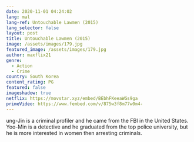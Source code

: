 ```yaml
---
date: 2020-11-01 04:24:02
lang: mal
lang-ref: Untouchable Lawmen (2015)
lang_selector: false
layout: post
title: Untouchable Lawmen (2015)
image: /assets/images/179.jpg
featured_image: /assets/images/179.jpg
author: maxflix21
genre:
  - Action
  - Crime
country: South Korea
content_rating: PG
featured: false
imageshadow: true
netflix: https://movstar.xyz/embed/BEbhFKeeaWGs9ga
primeVideo: https://www.fembed.com/v/875w3f8m77w0m4-
---
```

ung-Jin is a criminal profiler and he came from the FBI in the United States. Yoo-Min is a detective and he graduated from the top police university, but he is more interested in women then arresting criminals.